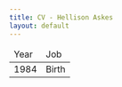 ```yaml
---
title: CV - Hellison Askes
layout: default
---
```


<table>
  <thead>
    <tr>
      <td>Year</td>
      <td>Job</td>
    </tr>
  </thead>
  <tbody>
    <tr>
      <td>1984</td>
      <td>Birth</td>
    </tr>
  </tbody>
</table>
